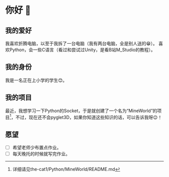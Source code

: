 # 你好 👋

## 我的爱好
我喜欢折腾电脑，以至于我拆了一台电脑（我有两台电脑，全是别人送的😁）。
喜欢Python，会一些C语言（看过和尝试过Unity，是看B站M_Studio的教程）。

## 我的身份
我是一名正在上小学的学生😊。

## 我的项目
最近，我想学习一下Python的Socket，于是就创建了一个名为“MineWorld”的项目[^1]，不过，现在还不会pyglet3D，如果你知道这些知识的话，可以告诉我呀😉！

## 愿望
- [ ] 希望老师少布置点作业。
- [ ] 每天晚托的时候就写完作业。

[^1]: 详细请见the-cat1/Python/MineWorld/README.md
